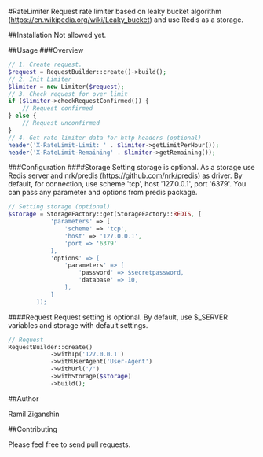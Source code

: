 #RateLimiter
Request rate limiter based on leaky bucket algorithm (https://en.wikipedia.org/wiki/Leaky_bucket) and use
Redis as a storage.

##Installation
Not allowed yet.

##Usage
###Overview
```php
// 1. Create request.
$request = RequestBuilder::create()->build();
// 2. Init Limiter
$limiter = new Limiter($request);
// 3. Check request for over limit
if ($limiter->checkRequestConfirmed()) {
    // Request confirmed
} else {
    // Request unconfirmed
} 
// 4. Get rate limiter data for http headers (optional)
header('X-RateLimit-Limit: ' . $limiter->getLimitPerHour());
header('X-RateLimit-Remaining' . $limiter->getRemaining());
```
###Configuration
####Storage
Setting storage is optional. As a storage use Redis server and nrk/predis (https://github.com/nrk/predis)
as driver. By default, for connection, use scheme 'tcp', host '127.0.0.1', port '6379'. You can pass 
any parameter and options from predis package.
```php
// Setting storage (optional)
$storage = StorageFactory::get(StorageFactory::REDIS, [
            'parameters' => [
                'scheme' => 'tcp',
                'host' => '127.0.0.1',
                'port => '6379'
            ],
            'options' => [
                'parameters' => [
                    'password' => $secretpassword,
                    'database' => 10,
                ],
            ]
        ]);
```
####Request
Request setting is optional. By default, use $_SERVER variables and storage with default settings.
```php
// Request
RequestBuilder::create()
            ->withIp('127.0.0.1')
            ->withUserAgent('User-Agent')
            ->withUrl('/')
            ->withStorage($storage)
            ->build();
```
##Author

Ramil Ziganshin

##Contributing

Please feel free to send pull requests.
